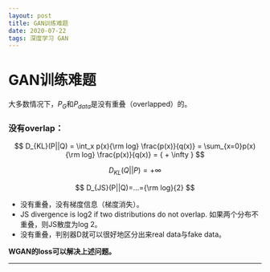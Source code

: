 ```yaml
---
layout: post
title: GAN训练难题
date: 2020-07-22
tags: 深度学习 GAN
---
```


# GAN训练难题

大多数情况下，$P_G$和$P_{data}$是没有重叠（overlapped）的。



### 没有overlap：


$$
D_{KL}(P||Q) = \int_x p(x){\rm log} \frac{p(x)}{q(x)} = \sum_{x=0}p(x){\rm log} \frac{p(x)}{q(x)} = { + \infty }
$$

$$
D_{KL}(Q||P) = { + \infty }
$$

$$
D_{JS}(P||Q)=...={\rm log}{2}
$$

- 没有重叠，没有梯度信息（梯度消失）。
- JS divergence is log2 if two distributions do not overlap. 如果两个分布不重叠，则JS散度为log 2。
- 没有重叠，判别器D就可以很好地区分出来real data与fake data。



**WGAN的loss可以解决上述问题。**







---

<div style="display:none;">

### 参考
1. 

</div> 

